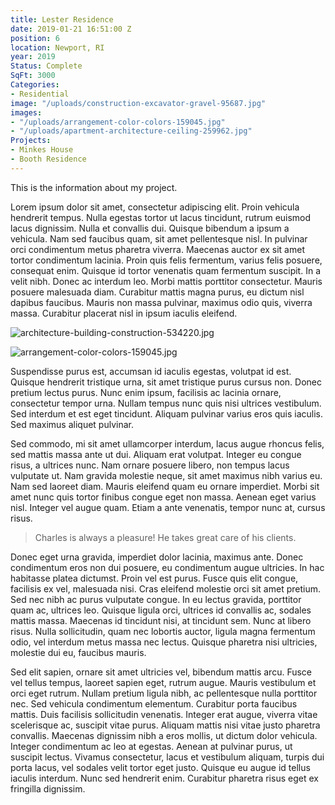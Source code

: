 ```yaml
---
title: Lester Residence
date: 2019-01-21 16:51:00 Z
position: 6
location: Newport, RI
year: 2019
Status: Complete
SqFt: 3000
Categories:
- Residential
image: "/uploads/construction-excavator-gravel-95687.jpg"
images:
- "/uploads/arrangement-color-colors-159045.jpg"
- "/uploads/apartment-architecture-ceiling-259962.jpg"
Projects:
- Minkes House
- Booth Residence
---
```


This is the information about my project.

Lorem ipsum dolor sit amet, consectetur adipiscing elit. Proin vehicula hendrerit tempus. Nulla egestas tortor ut lacus tincidunt, rutrum euismod lacus dignissim. Nulla et convallis dui. Quisque bibendum a ipsum a vehicula. Nam sed faucibus quam, sit amet pellentesque nisl. In pulvinar orci condimentum metus pharetra viverra. Maecenas auctor ex sit amet tortor condimentum lacinia. Proin quis felis fermentum, varius felis posuere, consequat enim. Quisque id tortor venenatis quam fermentum suscipit. In a velit nibh. Donec ac interdum leo. Morbi mattis porttitor consectetur. Mauris posuere malesuada diam. Curabitur mattis magna purus, eu dictum nisl dapibus faucibus. Mauris non massa pulvinar, maximus odio quis, viverra massa. Curabitur placerat nisl in ipsum iaculis eleifend.

![architecture-building-construction-534220.jpg](/uploads/architecture-building-construction-534220.jpg)

![arrangement-color-colors-159045.jpg](/uploads/arrangement-color-colors-159045.jpg)

Suspendisse purus est, accumsan id iaculis egestas, volutpat id est. Quisque hendrerit tristique urna, sit amet tristique purus cursus non. Donec pretium lectus purus. Nunc enim ipsum, facilisis ac lacinia ornare, consectetur tempor urna. Nullam tempus nunc quis nisi ultrices vestibulum. Sed interdum et est eget tincidunt. Aliquam pulvinar varius eros quis iaculis. Sed maximus aliquet pulvinar.

Sed commodo, mi sit amet ullamcorper interdum, lacus augue rhoncus felis, sed mattis massa ante ut dui. Aliquam erat volutpat. Integer eu congue risus, a ultrices nunc. Nam ornare posuere libero, non tempus lacus vulputate ut. Nam gravida molestie neque, sit amet maximus nibh varius eu. Nam sed laoreet diam. Mauris eleifend quam eu ornare imperdiet. Morbi sit amet nunc quis tortor finibus congue eget non massa. Aenean eget varius nisl. Integer vel augue quam. Etiam a ante venenatis, tempor nunc at, cursus risus.

> Charles is always a pleasure! He takes great care of his clients.

Donec eget urna gravida, imperdiet dolor lacinia, maximus ante. Donec condimentum eros non dui posuere, eu condimentum augue ultricies. In hac habitasse platea dictumst. Proin vel est purus. Fusce quis elit congue, facilisis ex vel, malesuada nisi. Cras eleifend molestie orci sit amet pretium. Sed nec nibh ac purus vulputate congue. In eu lectus gravida, porttitor quam ac, ultrices leo. Quisque ligula orci, ultrices id convallis ac, sodales mattis massa. Maecenas id tincidunt nisi, at tincidunt sem. Nunc at libero risus. Nulla sollicitudin, quam nec lobortis auctor, ligula magna fermentum odio, vel interdum metus massa nec lectus. Quisque pharetra nisi ultricies, molestie dui eu, faucibus mauris.

Sed elit sapien, ornare sit amet ultricies vel, bibendum mattis arcu. Fusce vel tellus tempus, laoreet sapien eget, rutrum augue. Mauris vestibulum et orci eget rutrum. Nullam pretium ligula nibh, ac pellentesque nulla porttitor nec. Sed vehicula condimentum elementum. Curabitur porta faucibus mattis. Duis facilisis sollicitudin venenatis. Integer erat augue, viverra vitae scelerisque ac, suscipit vitae purus. Aliquam mattis nisi vitae justo pharetra convallis. Maecenas dignissim nibh a eros mollis, ut dictum dolor vehicula. Integer condimentum ac leo at egestas. Aenean at pulvinar purus, ut suscipit lectus. Vivamus consectetur, lacus et vestibulum aliquam, turpis dui porta lacus, vel sodales velit tortor eget justo. Quisque eu augue id tellus iaculis interdum. Nunc sed hendrerit enim. Curabitur pharetra risus eget ex fringilla dignissim.
